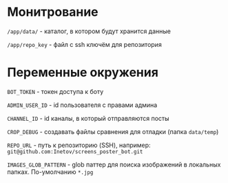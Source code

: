 # Монитрование

`/app/data/` - каталог, в котором будут хранится данные

`/app/repo_key` - файл с ssh ключём для репозитория


# Переменные окружения

`BOT_TOKEN` - токен доступа к боту

`ADMIN_USER_ID` - id пользователя с правами админа

`CHANNEL_ID` - id каналы, в который отправляются посты

`CROP_DEBUG` - создавать файлы сравнения для отладки (папка `data/temp`)

`REPO_URL` - путь к репозиторию (SSH), например: `git@github.com:Inetov/screens_poster_bot.git`

`IMAGES_GLOB_PATTERN` - glob паттер для поиска изображений в локальных папках. По-умолчанию `*.jpg`
